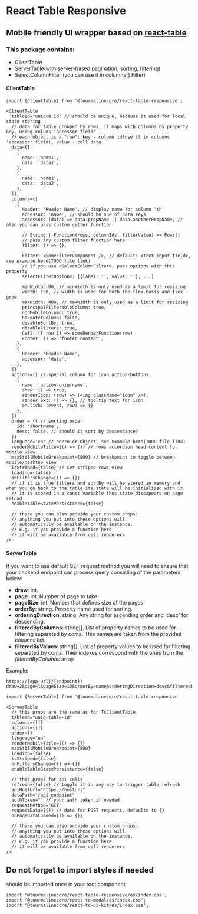 # React Table Responsive

## Mobile friendly UI wrapper based on [react-table](https://github.com/tannerlinsley/react-table)

### This package contains:
- ClientTable
- ServerTable(with server-based pagination, sorting, filtering)
- SelectColumnFilter (you can use it in columns[].Filter)


#### ClientTable
```JSX
import {ClientTable} from '@tourmalinecore/react-table-responsive';

<ClientTable
  tableId="unique id" // should be unique, because it used for local state storing
  // data for table grouped by rows, it maps with columns by property key, using colums 'accessor field'
  // each object is a "row": key - column id(use it in columns 'accessor' field), value - cell data
  data={[
    {
      name: 'name1',
      data: 'data1',
    },
    {
      name: 'name2',
      data: 'data2',
    },
  ]}
  columns={[
    {
      Header: 'Header Name', // display name for column 'th'
      accessor: 'name', // should be one of data keys
      accessor: (data) => data.propName || data.anotherPropName, // also you can pass custom getter function

      // String | Function(rows, columnIds, filterValue) => Rows[]
      // pass any custom filter function here
      filter: () => {},

      Filter: <SomeFilterComponent />, // default: <text input field>, see example here(TODO file link)
      // if you use <SelectColumnFilter>, pass options with this property
      selectFilterOptions: [{label: '', value: ''}, ...]

      minWidth: 80, // minWidth is only used as a limit for resizing
      width: 150, // width is used for both the flex-basis and flex-grow
      maxWidth: 400, // maxWidth is only used as a limit for resizing
      principalFilterableColumn: true,
      nonMobileColumn: true,
      noFooterColumn: false,
      disableSortBy: true,
      disableFilters: true,
      Cell: ({ row }) => someRenderFunction(row),
      Footer: () => 'footer content',
    },
    {
      Header: 'Header Name',
      accessor: 'data',
    },
  ]}
  actions={[ // special column for icon action-buttons
    {
      name: 'action-uniq-name',
      show: () => true,
      renderIcon: (row) => (<img className="icon" />),
      renderText: () => {}, // tooltip text for icon
      onClick: (event, row) => {}
    },
  ]}
  order = {{ // sorting order
    id: 'shortName',
    desc: false, // should it sort by descendance?
  }}
  language='en' // en/ru or Object, see example here(TODO file link)
  renderMobileTitle={() => {}} // rows accordion head content for mobile view
  maxStillMobileBreakpoint={800} // breakpoint to toggle between mobile/desktop view
  isStriped={false} // set striped rows view
  loading={false}
  onFiltersChange={() => {}}
  // if it is true filters and sortBy will be stored in memory and when you go back to the table its state will be initialized with it
  // it is stored in a const variable thus state dissapears on page reload
  enableTableStatePersistance={false}

  // there you can also provide your custom props:
  // anything you put into these options will
  // automatically be available on the instance.
  // E.g. if you provide a function here,
  // it will be available from cell renderers
/>
```

#### ServerTable

If you want to use default GET request method you will need to ensure that your backend endpoint can process query consisting of the parameters below:

- **draw**: int.
- **page**: int. Number of page to take.
- **pageSize**: int. Number that defines size of the pages.
- **orderBy**: string. Property name used for sorting.
- **orderingDirection**: string. Any string for ascending order and 'desc' for descending.
- **filteredByColumns**: string[]. List of property names to be used for filtering separated by coma. This names are taken from the provided *columns* list.
- **filteredByValues**: string[]. List of property values to be used for filtering separated by coma. Thier indexes  correspond with the ones from the *filteredByColumns* array.

Example:
```
https://{app-url}/{endpoint}?draw=2&page=1&pageSize=10&orderBy=name&orderingDirection=desc&filteredByColumns=Name,Surname&filteredByValues=John,Smith
```

```JSX
import {ServerTable} from '@tourmalinecore/react-table-responsive'

<ServerTable
  // this props are the same as for TcClientTable
  tableId="uniq-table-id"
  columns={[]}
  actions={[]}
  order={}
  language="en"
  renderMobileTitle={() => {}}
  maxStillMobileBreakpoint={800}
  loading={false}
  isStriped={false}
  onFiltersChange={() => {}}
  enableTableStatePersistance={false}

  // this props for api calls
  refresh={false} // toggle it in any way to trigger table refresh
  apiHostUrl="https://hosturl"
  dataPath="/api-endpoint"
  authToken="" // your auth token if needed
  requestMethod="GET"
  requestData={{}} // data for POST requests, defaults to {}
  onPageDataLoaded={() => {}}

  // there you can also provide your custom props:
  // anything you put into these options will
  // automatically be available on the instance.
  // E.g. if you provide a function here,
  // it will be available from cell renderers
/>
```

## Do not forget to import styles if needed
should be imported once in your root component
```JSX
import '@tourmalinecore/react-table-responsive/es/index.css';
import '@tourmalinecore/react-tc-modal/es/index.css';
import '@tourmalinecore/react-tc-ui-kit/es/index.css';
```